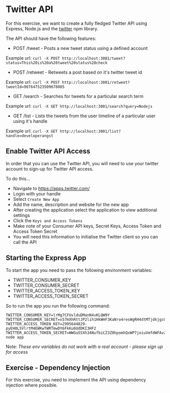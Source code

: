 # Twitter API

For this exercise, we want to create a fully fledged Twitter API using Express, Node.js and the [twitter](https://www.npmjs.com/package/twitter) npm library.

The API should have the following features:

* POST /tweet - Posts a new tweet status using a defined account

Example url:
`curl -X POST http://localhost:3001/tweet?status=This%20is%20a%20tweet%20status%20check`

* POST /retweet - Retweets a post based on it's twitter tweet id

Example url:
`curl -X POST http://localhost:3001/retweet?tweetId=987647523509678085`

* GET /search - Searches for tweets for a particular search term

Example url:
`curl -X GET http://localhost:3001/search?query=Nodejs`

* GET /list - Lists the tweets from the user timeline of a particular user using it's handle

Example url:
`curl -X GET http://localhost:3001/list?handle=developerangst`

## Enable Twitter API Access

In order that you can use the Twitter API, you will need to use your twitter account to sign-up for Twitter API access.

To do this... 
* Navigate to https://apps.twitter.com/
* Login with your handle
* Select `Create New App`
* Add the name, description and website for the new app
* After creating the application select the application to view additional settings
* Click the `Keys and Access Tokens`
* Make note of your Consumer API keys, Secret Keys, Access Token and Access Token Secret
* You will need this information to initialise the Twitter client so you can call the API

## Starting the Express App

To start the app you need to pass the following environment variables:

* TWITTER_CONSUMER_KEY
* TWITTER_CONSUMER_SECRET
* TWITTER_ACCESS_TOKEN_KEY
* TWITTER_ACCESS_TOKEN_SECRET

So to run the app you run the following command:

```$bash
TWITTER_CONSUMER_KEY=lrMg7CFUvlduDManN4vKLQW9Y TWITTER_CONSUMER_SECRET=x57mXhRttJP2lih1HkWHF3KaNro4resWgRH4dtMTjdkjgcGrrn TWITTER_ACCESS_TOKEN_KEY=2995644829-pyEH0L5VlrtM4EWKwTWRTmwDY6FkKu6UdDKI3HF2 TWITTER_ACCESS_TOKEN_SECRET=WWGu5SXh34NufbiCZ3Z0hpomhQxWP7joiuVmfdWFAvZ node app
```

Note: _These env variables do not work with a real account - please sign up for access_

## Exercise - Dependency Injection

For this exercise, you need to implement the API using dependency injection where possible. 
